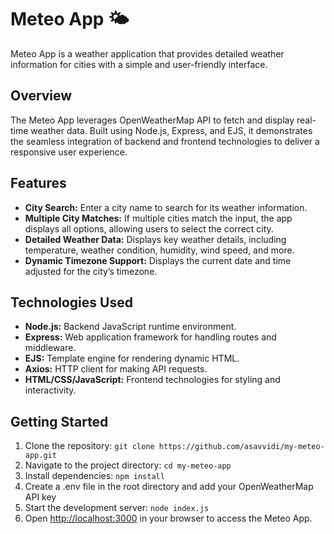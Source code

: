 # Meteo App 🌤️

Meteo App is a weather application that provides detailed weather information for cities with a simple and user-friendly interface.

## Overview

The Meteo App leverages OpenWeatherMap API to fetch and display real-time weather data. Built using Node.js, Express, and EJS, it demonstrates the seamless integration of backend and frontend technologies to deliver a responsive user experience.

## Features

- **City Search:** Enter a city name to search for its weather information.
- **Multiple City Matches:** If multiple cities match the input, the app displays all options, allowing users to select the correct city.
- **Detailed Weather Data:** Displays key weather details, including temperature, weather condition, humidity, wind speed, and more.
- **Dynamic Timezone Support:** Displays the current date and time adjusted for the city’s timezone.

## Technologies Used

- **Node.js:** Backend JavaScript runtime environment.
- **Express:** Web application framework for handling routes and middleware.
- **EJS:** Template engine for rendering dynamic HTML.
- **Axios:** HTTP client for making API requests.
- **HTML/CSS/JavaScript:** Frontend technologies for styling and interactivity.

## Getting Started

1. Clone the repository: `git clone https://github.com/asavvidi/my-meteo-app.git`
2. Navigate to the project directory: `cd my-meteo-app`
3. Install dependencies: `npm install`
4. Create a .env file in the root directory and add your OpenWeatherMap API key
5. Start the development server: `node index.js`
6. Open [http://localhost:3000](http://localhost:3000) in your browser to access the Meteo App.
